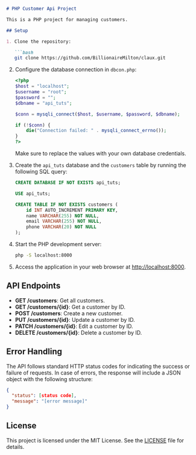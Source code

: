 ```markdown
# PHP Customer Api Project 

This is a PHP project for managing customers.

## Setup

1. Clone the repository:

   ```bash
   git clone https://github.com/BillionaireMilton/claux.git
   ```

2. Configure the database connection in `dbcon.php`:

   ```php
   <?php
   $host = "localhost";
   $username = "root";
   $password = "";
   $dbname = "api_tuts";

   $conn = mysqli_connect($host, $username, $password, $dbname);

   if (!$conn) {
       die("Connection failed: " . mysqli_connect_errno());
   }
   ?>
   ```

   Make sure to replace the values with your own database credentials.

3. Create the `api_tuts` database and the `customers` table by running the following SQL query:

   ```sql
   CREATE DATABASE IF NOT EXISTS api_tuts;

   USE api_tuts;

   CREATE TABLE IF NOT EXISTS customers (
       id INT AUTO_INCREMENT PRIMARY KEY,
       name VARCHAR(255) NOT NULL,
       email VARCHAR(255) NOT NULL,
       phone VARCHAR(20) NOT NULL
   );
   ```

4. Start the PHP development server:

   ```bash
   php -S localhost:8000
   ```

5. Access the application in your web browser at [http://localhost:8000](http://localhost:8000).

## API Endpoints

- **GET /customers**: Get all customers.
- **GET /customers/{id}**: Get a customer by ID.
- **POST /customers**: Create a new customer.
- **PUT /customers/{id}**: Update a customer by ID.
- **PATCH /customers/{id}**: Edit a customer by ID.
- **DELETE /customers/{id}**: Delete a customer by ID.

## Error Handling

The API follows standard HTTP status codes for indicating the success or failure of requests. In case of errors, the response will include a JSON object with the following structure:

```json
{
  "status": [status code],
  "message": "[error message]"
}
```

## License

This project is licensed under the MIT License. See the [LICENSE](LICENSE) file for details.
```